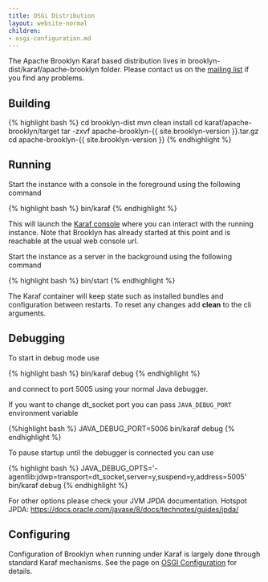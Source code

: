 ```yaml
---
title: OSGi Distribution
layout: website-normal
children:
- osgi-configuration.md
---
```


The Apache Brooklyn Karaf based distribution lives in brooklyn-dist/karaf/apache-brooklyn folder.
Please contact us on the
[mailing list](mailto:dev@brooklyn.apache.org) if you find any problems.

## Building

{% highlight bash %}
cd brooklyn-dist
mvn clean install
cd karaf/apache-brooklyn/target
tar -zxvf apache-brooklyn-{{ site.brooklyn-version }}.tar.gz
cd apache-brooklyn-{{ site.brooklyn-version }}
{% endhighlight %}

## Running

Start the instance with a console in the foreground using the following command

{% highlight bash %}
bin/karaf
{% endhighlight %}

This will launch the [Karaf console](https://karaf.apache.org/manual/latest/users-guide/console.html)
where you can interact with the running instance. Note that Brooklyn has already started at this point
and is reachable at the usual web console url.

Start the instance as a server in the background using the following command

{% highlight bash %}
bin/start
{% endhighlight %}

The Karaf container will keep state such as installed bundles and configuration between restarts.
To reset any changes add **clean** to the cli arguments.

## Debugging

To start in debug mode use

{% highlight bash %}
bin/karaf debug
{% endhighlight %}

and connect to port 5005 using your normal Java debugger.

If you want to change dt_socket port you can pass `JAVA_DEBUG_PORT` environment variable

{%highlight bash %}
JAVA_DEBUG_PORT=5006 bin/karaf debug
{% endhighlight %}

To pause startup until the debugger is connected you can use

{% highlight bash %}
JAVA_DEBUG_OPTS='-agentlib:jdwp=transport=dt_socket,server=y,suspend=y,address=5005' bin/karaf debug
{% endhighlight %}

For other options please check your JVM JPDA documentation.
Hotspot JPDA:  https://docs.oracle.com/javase/8/docs/technotes/guides/jpda/

## Configuring

Configuration of Brooklyn when running under Karaf is largely done through standard Karaf mechanisms.
See the page on [OSGI Configuration](osgi-configuration.html) for details.